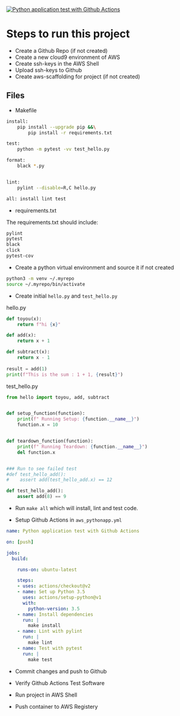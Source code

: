 [![Python application test with Github Actions](https://github.com/and88x/aws-scaffold/actions/workflows/aws_pythonapp.yml/badge.svg)](https://github.com/and88x/aws-scaffold/actions/workflows/aws_pythonapp.yml)

# Steps to run this project

* Create a Github Repo (if not created)
* Create a new cloud9 environment of AWS 
* Create ssh-keys in the AWS Shell
* Upload ssh-keys to Github
* Create aws-scaffolding for project (if not created)

## Files

  - Makefile

```bash
install:
	pip install --upgrade pip &&\
		pip install -r requirements.txt

test:
	python -m pytest -vv test_hello.py

format:
	black *.py


lint:
	pylint --disable=R,C hello.py

all: install lint test
```

  - requirements.txt
  
The requirements.txt should include:

```bash
pylint
pytest
black
click
pytest-cov
```


* Create a python virtual environment and source it if not created

```bash
python3 -m venv ~/.myrepo
source ~/.myrepo/bin/activate
```

* Create initial `hello.py` and `test_hello.py`

hello.py
```python
def toyou(x):
    return f"hi {x}"

def add(x):
    return x + 1

def subtract(x):
    return x - 1
    
result = add(1)    
print(f"This is the sum : 1 + 1, {result}")
```

test_hello.py
```python
from hello import toyou, add, subtract


def setup_function(function):
    print(f" Running Setup: {function.__name__}")
    function.x = 10


def teardown_function(function):
    print(f" Running Teardown: {function.__name__}")
    del function.x


### Run to see failed test
#def test_hello_add():
#    assert add(test_hello_add.x) == 12

def test_hello_add():
    assert add(8) == 9
```

* Run `make all` which will install, lint and test code.

* Setup Github Actions in `aws_pythonapp.yml`

```yaml
name: Python application test with Github Actions

on: [push]

jobs:
  build:

    runs-on: ubuntu-latest

    steps:
    - uses: actions/checkout@v2
    - name: Set up Python 3.5
      uses: actions/setup-python@v1
      with:
        python-version: 3.5
    - name: Install dependencies
      run: |
        make install
    - name: Lint with pylint
      run: |
        make lint
    - name: Test with pytest
      run: |
        make test
```

* Commit changes and push to Github

* Verify Github Actions Test Software

* Run project in AWS Shell

* Push container to AWS Registery
